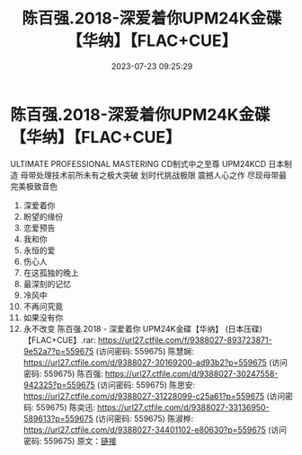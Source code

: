 ﻿---
title: 陈百强.2018-深爱着你UPM24K金碟【华纳】【FLAC+CUE】
date: 2023-07-23 09:25:29
categories: WAV车载音乐、镜像
tags: 华语中文
---
# 陈百强.2018-深爱着你UPM24K金碟【华纳】【FLAC+CUE】

ULTIMATE PROFESSIONAL MASTERING
CD制式中之至尊
UPM24KCD 日本制造
母带处理技术前所未有之极大突破
划时代挑战极限 震撼人心之作
尽现母带最完美极致音色
01. 深爱着你
02. 盼望的缘份
03. 恋爱预告
04. 我和你
05. 永恒的爱
06. 伤心人
07. 在这孤独的晚上
08. 最深刻的记忆
09. 冷风中
10. 不再问究竟
11. 如果没有你
12. 永不改变
陈百强.2018 - 深爱着你 UPM24K金碟【华纳】 (日本压碟) 【FLAC+CUE】.rar: https://url27.ctfile.com/f/9388027-893723871-9e52a7?p=559675
(访问密码: 559675)
陈慧娴: https://url27.ctfile.com/d/9388027-30169200-ad93b2?p=559675
(访问密码: 559675)
陈百强: https://url27.ctfile.com/d/9388027-30247558-942325?p=559675
(访问密码: 559675)
陈思安: https://url27.ctfile.com/d/9388027-31228099-c25a61?p=559675
(访问密码: 559675)
陈奕迅: https://url27.ctfile.com/d/9388027-33136950-589613?p=559675
(访问密码: 559675)
陈淑桦: https://url27.ctfile.com/d/9388027-34401102-e80630?p=559675
(访问密码: 559675)
原文：[链接](https://blog.sina.com.cn/s/blog_1647c7e76010312t2.html)